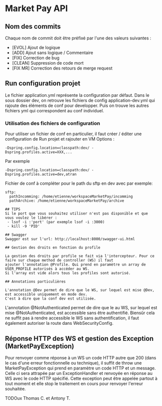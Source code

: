 # Market Pay API

## Nom des commits
Chaque nom de commit doit être préfixé par l'une des valeurs suivantes :
 - [EVOL] Ajout de logique
 - [ADD] Ajout sans logique / Commentaire
 - [FIX] Correction de bug
 - [CLEAN] Suppression de code mort
 - [FIX MR] Correction des retours de merge request

## Run configuration projet
Le fichier application.yml représente la configuration par défaut.
Dans le sous dossier dev, on retrouve les fichiers de config application-dev.yml qui rajoute des éléments de conf pour developper.
Puis on trouve les autres fichiers yml qui correspondent au conf individuel.

### Utilisation des fichiers de configuration
Pour utiliser un fichier de conf en particulier, il faut créer / éditer une configuration de Run projet et rajouter en VM Options :

```
-Dspring.config.location=classpath:dev/ -Dspring.profiles.active=XXX,...
```
Par exemple 
```
-Dspring.config.location=classpath:dev/ -Dspring.profiles.active=dev,atran
```

Fichier de conf à compléter pour le path du sftp en dev avec par exemple:
```
sftp:
  pathIncomming: /home/etienne/workspaceMarketPay/incomming
  pathArchive: /home/etienne/workspaceMarketPay/archive

## TIPS
Si le port que vous souhaitez utiliser n'est pas disponible et que vous voulez le libérer :
 - lsof -i :'port' (par exemple lsof -i :3000)
 - kill -9 'PID'

## Swagger
Swagger est sur l'url: http://localhost:8000/swagger-ui.html

## Gestion des droits en fonction du profile

La gestion des droits par profile se fait via l'intercepteur. Pour ce faire sur chaque method de controller (WS) il faut
ajouter l'annotation @Profile. Qui prend en paramètre un array de USER_PROFILE autorisés à accéder au WS.
Si l'array est vide alors tous les profiles sont autorisé.

## Annotations particulières

L'annotation @Dev permet de dire que le WS, sur lequel est mise @Dev, est accessible uniquement en mode dev.
C'est à dire que la conf dev est utilisée.
```

L'annotation @NotAuthenticated permet de dire que le au WS, sur lequel est mise @NotAuthenticated, est accessible sans être authentifié.
Biensûr cela ne suffit pas à rendre accessible le WS sans authentification, il faut également autoriser la route dans WebSecurityConfig.

## Réponse HTTP des WS et gestion des Exception (MarketPayException)

Pour renvoyer comme réponse à un WS un code HTTP autre que 200 (dans le cas d'une erreur fonctionnelle ou technique),
il suffit de throw une MarketPayException qui prend en paramètre un code HTTP et un message. Celle ci sera attrapée par
un ExceptionHandler et renvoyée en réponse au WS avec le code HTTP spécifié. Cette exception peut être appelée partout
à tout moment et elle stop le traitement en cours pour renvoyer l'erreur souhaitée.



TODOux Thomas C. et Antony T.

